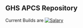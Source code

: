 ## GHS APCS Repository ##
Current Builds are
[![Salary](http://forthebadge.com/badges/powered-by-oxygen.svg)](http://forthebadge.com)
